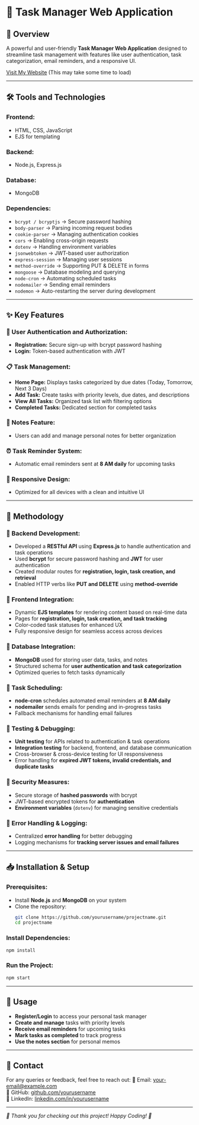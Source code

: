 # **📌 Task Manager Web Application**

## **🚀 Overview**
A powerful and user-friendly **Task Manager Web Application** designed to streamline task management with features like user authentication, task categorization, email reminders, and a responsive UI.


[Visit My Website](https://nitish-drolia.onrender.com/) (This may take some time to load)


---

## **🛠️ Tools and Technologies**
### **Frontend:**
- HTML, CSS, JavaScript
- EJS for templating

### **Backend:**
- Node.js, Express.js

### **Database:**
- MongoDB

### **Dependencies:**
- `bcrypt / bcryptjs` → Secure password hashing
- `body-parser` → Parsing incoming request bodies
- `cookie-parser` → Managing authentication cookies
- `cors` → Enabling cross-origin requests
- `dotenv` → Handling environment variables
- `jsonwebtoken` → JWT-based user authorization
- `express-session` → Managing user sessions
- `method-override` → Supporting PUT & DELETE in forms
- `mongoose` → Database modeling and querying
- `node-cron` → Automating scheduled tasks
- `nodemailer` → Sending email reminders
- `nodemon` → Auto-restarting the server during development

---

## **✨ Key Features**
### **🔐 User Authentication and Authorization:**
- **Registration:** Secure sign-up with bcrypt password hashing
- **Login:** Token-based authentication with JWT

### **📋 Task Management:**
- **Home Page:** Displays tasks categorized by due dates (Today, Tomorrow, Next 3 Days)
- **Add Task:** Create tasks with priority levels, due dates, and descriptions
- **View All Tasks:** Organized task list with filtering options
- **Completed Tasks:** Dedicated section for completed tasks

### **📝 Notes Feature:**
- Users can add and manage personal notes for better organization

### **⏰ Task Reminder System:**
- Automatic email reminders sent at **8 AM daily** for upcoming tasks

### **📱 Responsive Design:**
- Optimized for all devices with a clean and intuitive UI

---

## **🔧 Methodology**
### **🔹 Backend Development:**
- Developed a **RESTful API** using **Express.js** to handle authentication and task operations
- Used **bcrypt** for secure password hashing and **JWT** for user authentication
- Created modular routes for **registration, login, task creation, and retrieval**
- Enabled HTTP verbs like **PUT and DELETE** using **method-override**

### **🔹 Frontend Integration:**
- Dynamic **EJS templates** for rendering content based on real-time data
- Pages for **registration, login, task creation, and task tracking**
- Color-coded task statuses for enhanced UX
- Fully responsive design for seamless access across devices

### **🔹 Database Integration:**
- **MongoDB** used for storing user data, tasks, and notes
- Structured schema for **user authentication and task categorization**
- Optimized queries to fetch tasks dynamically

### **🔹 Task Scheduling:**
- **node-cron** schedules automated email reminders at **8 AM daily**
- **nodemailer** sends emails for pending and in-progress tasks
- Fallback mechanisms for handling email failures

### **🔹 Testing & Debugging:**
- **Unit testing** for APIs related to authentication & task operations
- **Integration testing** for backend, frontend, and database communication
- Cross-browser & cross-device testing for UI responsiveness
- Error handling for **expired JWT tokens, invalid credentials, and duplicate tasks**

### **🔹 Security Measures:**
- Secure storage of **hashed passwords** with bcrypt
- JWT-based encrypted tokens for **authentication**
- **Environment variables** (`dotenv`) for managing sensitive credentials

### **🔹 Error Handling & Logging:**
- Centralized **error handling** for better debugging
- Logging mechanisms for **tracking server issues and email failures**

---

## **📥 Installation & Setup**

### **Prerequisites:**
- Install **Node.js** and **MongoDB** on your system
- Clone the repository:
  ```sh
  git clone https://github.com/yourusername/projectname.git
  cd projectname
  ```

### **Install Dependencies:**
```sh
npm install
```

### **Run the Project:**
```sh
npm start
```

---

## **📌 Usage**
- **Register/Login** to access your personal task manager
- **Create and manage** tasks with priority levels
- **Receive email reminders** for upcoming tasks
- **Mark tasks as completed** to track progress
- **Use the notes section** for personal memos

---
 

## **📩 Contact**
For any queries or feedback, feel free to reach out:
📧 Email: [your-email@example.com](mailto:nitishjangra31@gmail.com)  
🔗 GitHub: [github.com/yourusername](https://github.com/108nitish)  
📌 LinkedIn: [linkedin.com/in/yourusername](https://linkedin.com/in/nitish-jangra-93716b320/)

---

_🌟 Thank you for checking out this project! Happy Coding! 🚀_

